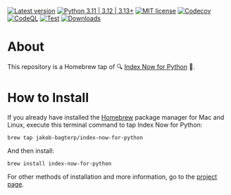 [![Latest version](https://img.shields.io/static/v1?label=version&message=1.0.5&color=yellowgreen)](https://github.com/jakob-bagterp/index-now-for-python/releases/latest)
[![Python 3.11 | 3.12 | 3.13+](https://img.shields.io/static/v1?label=python&message=3.11%20|%203.12%20|%203.13%2B&color=blueviolet)](https://www.python.org)
[![MIT license](https://img.shields.io/static/v1?label=license&message=MIT&color=blue)](https://github.com/jakob-bagterp/index-now-for-python/blob/master/LICENSE.md)
[![Codecov](https://codecov.io/gh/jakob-bagterp/index-now-for-python/branch/master/graph/badge.svg?token=SGVMPJ1JWI)](https://codecov.io/gh/jakob-bagterp/index-now-for-python)
[![CodeQL](https://github.com/jakob-bagterp/index-now-for-python/actions/workflows/codeql.yml/badge.svg)](https://github.com/jakob-bagterp/index-now-for-python/actions/workflows/codeql.yml)
[![Test](https://github.com/jakob-bagterp/index-now-for-python/actions/workflows/test.yml/badge.svg)](https://github.com/jakob-bagterp/index-now-for-python/actions/workflows/test.yml)
[![Downloads](https://static.pepy.tech/badge/index-now-for-python)](https://pepy.tech/project/index-now-for-python)

# About
This repository is a Homebrew tap of 🔍 [Index Now for Python](https://jakob-bagterp.github.io/index-now-for-python/) 🔎.

# How to Install
If you already have installed the [Homebrew](https://brew.sh) package manager for Mac and Linux, execute this terminal command to tap Index Now for Python:

```shell
brew tap jakob-bagterp/index-now-for-python
```

And then install:

```shell
brew install index-now-for-python
```

For other methods of installation and more information, go to the [project page](https://jakob-bagterp.github.io/index-now-for-python/).
